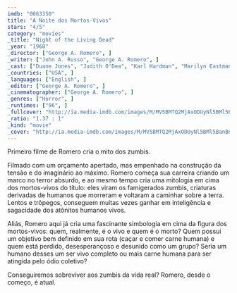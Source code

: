 ```yaml
---
imdb: "0063350"
title: "A Noite dos Mortos-Vivos"
stars: "4/5"
category: "movies"
_title: "Night of the Living Dead"
_year: "1968"
_director: ["George A. Romero", ]
_writer: ["John A. Russo", "George A. Romero", ]
_cast: ["Duane Jones", "Judith O'Dea", "Karl Hardman", "Marilyn Eastman", "Keith Wayne", "Judith Ridley", "Kyra Schon", "Charles Craig", "S. William Hinzman", ]
_countries: ["USA", ]
_languages: ["English", ]
_editor: ["George A. Romero", ]
_cinematographer: ["George A. Romero", ]
_genres: ["Horror", ]
_runtimes: ["96", ]
_fullcover: "http://ia.media-imdb.com/images/M/MV5BMTQ2MjAxODUyNl5BMl5BanBnXkFtZTgwOTExMzUzMDE@.jpg"
_ratio: "1.37 : 1"
_kind: "movie"
_cover: "http://ia.media-imdb.com/images/M/MV5BMTQ2MjAxODUyNl5BMl5BanBnXkFtZTgwOTExMzUzMDE@._V1._SX92_SY140_.jpg"
---
```

Primeiro filme de Romero cria o mito dos zumbis.

Filmado com um orçamento apertado, mas empenhado na construção da tensão e do imaginário ao máximo. Romero começa sua carreira criando um marco no terror absurdo, e ao mesmo tempo cria uma mitologia em cima dos mortos-vivos do título: eles viram os famigerados zumbis, criaturas derivadas de humanos que morreram e voltaram a caminhar sobre a terra. Lentos e trôpegos, conseguem muitas vezes ganhar em inteligência e sagacidade dos atônitos humanos vivos.

Aliás, Romero aqui já cria uma fascinante simbologia em cima da figura dos mortos-vivos: quem, realmente, é o vivo e quem é o morto? Quem possui um objetivo bem definido em sua rota (caçar e comer carne humana) e quem está perdido, desesperançoso e desunido como um grupo? Seria um humano desses um ser vivo completo ou mais carne humana para ser atingida pelo ódio coletivo?

Conseguiremos sobreviver aos zumbis da vida real? Romero, desde o começo, é atual.

